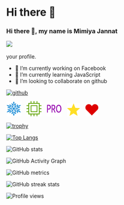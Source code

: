 # Hi there 👋
### Hi there 👋, my name is Mimiya Jannat 
![](https://arturssmirnovs.github.io/github-profile-readme-generator/images/banner.png)

your profile.

- 🔭 I’m currently working on Facebook 
- 🌱 I’m currently learning JavaScript 
- 👯 I’m looking to collaborate on github 


[<img src='https://cdn.jsdelivr.net/npm/simple-icons@3.0.1/icons/github.svg' alt='github' height='40'>](https://github.com/Mimilika)  

<a href='https://archiveprogram.github.com/'><img src='https://raw.githubusercontent.com/acervenky/animated-github-badges/master/assets/acbadge.gif' width='40' height='40'></a> <a href='https://docs.github.com/en/developers'><img src='https://raw.githubusercontent.com/acervenky/animated-github-badges/master/assets/devbadge.gif' width='40' height='40'></a> <a href='https://github.com/pricing'><img src='https://raw.githubusercontent.com/acervenky/animated-github-badges/master/assets/pro.gif' width='40' height='40'></a> <a href='https://stars.github.com/'><img src='https://raw.githubusercontent.com/acervenky/animated-github-badges/master/assets/starbadge.gif' width='35' height='35'></a> <a href='https://docs.github.com/en/github/supporting-the-open-source-community-with-github-sponsors'><img src='https://raw.githubusercontent.com/acervenky/animated-github-badges/master/assets/sponsorbadge.gif' width='35' height='35'></a> 

[![trophy](https://github-profile-trophy.vercel.app/?username=Mimilika)](https://github.com/ryo-ma/github-profile-trophy)

[![Top Langs](https://github-readme-stats.vercel.app/api/top-langs/?username=Mimilika)](https://github.com/anuraghazra/github-readme-stats)

![GitHub stats](https://github-readme-stats.vercel.app/api?username=Mimilika&show_icons=true&count_private=true)  

![GitHub Activity Graph](https://activity-graph.herokuapp.com/graph?username=Mimilika)  

![GitHub metrics](https://metrics.lecoq.io/Mimilika)  

![GitHub streak stats](https://streak-stats.demolab.com/?user=Mimilika)  

![Profile views](https://gpvc.arturio.dev/Mimilika)  
